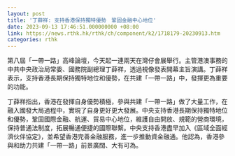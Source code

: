```yaml
---
layout: post
title: '丁薛祥: 支持香港保持獨特優勢　鞏固金融中心地位'
date: 2023-09-13 17:46:51.000000000 +08:00
link: https://news.rthk.hk/rthk/ch/component/k2/1718179-20230913.htm
categories: rthk
---
```


第八屆「一帶一路」高峰論壇，今天起一連兩天在灣仔會展舉行。主管港澳事務的中共中央政治局常委、國務院副總理丁薛祥，透過視像發表開幕主旨演講。丁薛祥表示，支持香港長期保持獨特地位和優勢，在共建「一帶一路」中，發揮更為重要的功能。

丁薛祥指出，香港在發揮自身優勢積極，參與共建「一帶一路」做了大量工作，在融入國發大局過程中，實現了自身更好更大發展。中央支持香港長期保持獨特地位和優勢，鞏固國際金融、航運、貿易中心地位，維護自由開放、規範的營商環境，保持普通法制度，拓展暢通便捷的國際聯繫。中央支持香港盡早加入《區域全面經濟伙伴協定》，並希望香港完善金融服務，進一步推動資金融通。他認為，香港參與和助力共建「一帶一路」前景廣闊、大有可為。
